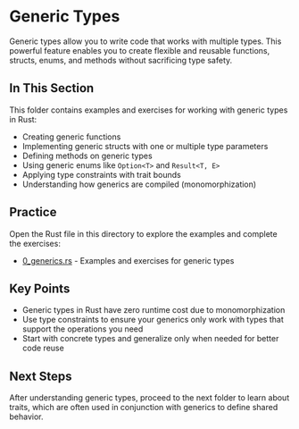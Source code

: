 # Generic Types

Generic types allow you to write code that works with multiple types. This powerful feature enables you to create flexible and reusable functions, structs, enums, and methods without sacrificing type safety.

## In This Section

This folder contains examples and exercises for working with generic types in Rust:

- Creating generic functions
- Implementing generic structs with one or multiple type parameters
- Defining methods on generic types
- Using generic enums like `Option<T>` and `Result<T, E>`
- Applying type constraints with trait bounds
- Understanding how generics are compiled (monomorphization)

## Practice

Open the Rust file in this directory to explore the examples and complete the exercises:
- [0_generics.rs](./0_generics.rs) - Examples and exercises for generic types

## Key Points

- Generic types in Rust have zero runtime cost due to monomorphization
- Use type constraints to ensure your generics only work with types that support the operations you need
- Start with concrete types and generalize only when needed for better code reuse

## Next Steps

After understanding generic types, proceed to the next folder to learn about traits, which are often used in conjunction with generics to define shared behavior. 